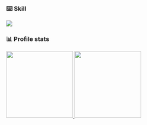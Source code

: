 
### ⌨️ Skill
<a href="https://skillicons.dev">
  <img src="https://skillicons.dev/icons?i=cs,cpp,py,unity,vscode" />
</a>

### 📊 Profile stats
<a href="https://github.com/Airuxul">
  <img height="180em" src="https://github-readme-stats.vercel.app/api?username=Airuxul&theme=redical&show_icons=true" />
  <img height="180em" src="https://github-readme-stats.vercel.app/api/top-langs/?username=Airuxul&theme=redical&layout=compact" />
</a>
